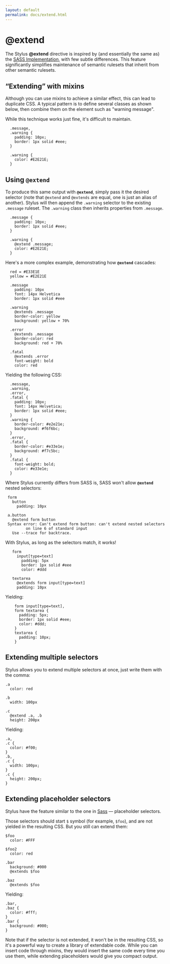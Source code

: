 ```yaml
---
layout: default
permalink: docs/extend.html
---
```


# @extend

  The Stylus __@extend__ directive is inspired by (and essentially the same as) the [SASS Implementation](http://sass-lang.com/docs/yardoc/file.SASS_REFERENCE.html#extend), with few subtle differences. This feature significantly simplifies maintenance of semantic rulesets that inherit from other semantic rulesets.


## “Extending” with mixins

  Although you can use mixins to achieve a similar effect, this can lead to duplicate CSS. A typical pattern is to define several classes as shown below, then combine them on the element such as "warning message". 
  
  While this technique works just fine, it's difficult to maintain.

      .message,
      .warning {
        padding: 10px;
        border: 1px solid #eee;
      }

      .warning {
        color: #E2E21E;
      }


## Using __`@extend`__

  To produce this same output with __`@extend`__, simply pass it the desired selector (note that `@extend` and `@extends` are equal, one is just an alias of another).  Stylus will then append the `.warning` selector to the existing `.message` ruleset.  The `.warning` class then inherits properties from `.message`.

      .message {
        padding: 10px;
        border: 1px solid #eee;
      }

      .warning {
        @extend .message;
        color: #E2E21E;
      }


  Here's a more complex example, demonstrating how __`@extend`__ cascades:
  
      red = #E33E1E
      yellow = #E2E21E

      .message
        padding: 10px
        font: 14px Helvetica
        border: 1px solid #eee

      .warning
        @extends .message
        border-color: yellow
        background: yellow + 70%

      .error
        @extends .message
        border-color: red
        background: red + 70%

      .fatal
        @extends .error
        font-weight: bold
        color: red

  Yielding the following CSS:
  
      .message,
      .warning,
      .error,
      .fatal {
        padding: 10px;
        font: 14px Helvetica;
        border: 1px solid #eee;
      }
      .warning {
        border-color: #e2e21e;
        background: #f6f6bc;
      }
      .error,
      .fatal {
        border-color: #e33e1e;
        background: #f7c5bc;
      }
      .fatal {
        font-weight: bold;
        color: #e33e1e;
      }

  Where Stylus currently differs from SASS is, SASS won't allow  __`@extend`__ nested selectors:
  
     form
       button
         padding: 10px

     a.button
       @extend form button 
     Syntax error: Can't extend form button: can't extend nested selectors
             on line 6 of standard input
       Use --trace for backtrace.

   With Stylus, as long as the selectors match, it works!
   
       form
         input[type=text]
           padding: 5px
           border: 1px solid #eee
           color: #ddd

       textarea
         @extends form input[type=text]
         padding: 10px

   Yielding:
   
        form input[type=text],
        form textarea {
          padding: 5px;
          border: 1px solid #eee;
          color: #ddd;
        }
        textarea {
          padding: 10px;
        }
      
## Extending multiple selectors

Stylus allows you to extend multiple selectors at once, just write them with the comma:

    .a
      color: red

    .b
      width: 100px

    .c
      @extend .a, .b
      height: 200px

Yielding:


    .a,
    .c {
      color: #f00;
    }
    .b,
    .c {
      width: 100px;
    }
    .c {
      height: 200px;
    }

## Extending placeholder selectors

Stylus have the feature similar to the one in [Sass](http://sass-lang.com/docs/yardoc/file.SASS_REFERENCE.html#placeholders) — placeholder selectors.

Those selectors should start `$` symbol (for example, `$foo`), and are not yielded in the resulting CSS. But you still can extend them:

    $foo
      color: #FFF

    $foo2
      color: red

    .bar
      background: #000
      @extends $foo

    .baz
      @extends $foo


Yielding:

    .bar,
    .baz {
      color: #fff;
    }
    .bar {
      background: #000;
    }

Note that if the selector is not extended, it won't be in the resulting CSS, so it's a powerful way to create a library of extendable code. While you can insert code through mixins, they would insert the same code every time you use them, while extending placeholders would give you compact output.
